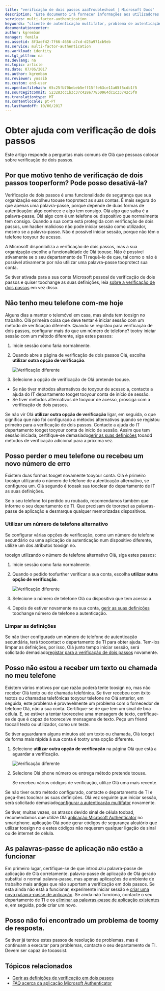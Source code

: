 ```yaml
---
title: "verificação de dois passos aaaTroubleshoot | Microsoft Docs"
description: "Este documento irá fornecer informações aos utilizadores nos qual toodo se executam para um problema com o Azure multi-factor Authentication."
services: multi-factor-authentication
keywords: "cliente de autenticação multifator, problema de autenticação, ID de correlação"
documentationcenter: 
author: kgremban
manager: femila
ms.assetid: 8f3aef42-7f66-4656-a7cd-d25a971cb9eb
ms.service: multi-factor-authentication
ms.workload: identity
ms.tgt_pltfrm: na
ms.devlang: na
ms.topic: article
ms.date: 07/06/2017
ms.author: kgremban
ms.reviewer: yossib
ms.custom: end-user
ms.openlocfilehash: 65c25fb70bebeb5eff15ffe63ce11a65f5cdb1f5
ms.sourcegitcommit: 523283cc1b3c37c428e77850964dc1c33742c5f0
ms.translationtype: MT
ms.contentlocale: pt-PT
ms.lasthandoff: 10/06/2017
---
```

# <a name="get-help-with-two-step-verification"></a>Obter ajuda com verificação de dois passos
Este artigo responde a perguntas mais comuns de Olá que pessoas colocar sobre verificação de dois passos. 

## <a name="why-do-i-have-tooperform-two-step-verification-can-i-turn-it-off"></a>Por que motivo tenho de verificação de dois passos tooperform? Pode posso desativá-la?

Verificação de dois passos é uma funcionalidade de segurança que sua organização escolheu toouse tooprotect as suas contas. É mais segura do que apenas uma palavra-passe, porque depende de duas formas de autenticação: algo conhece e algo tem consigo. Olá algo que saiba é a palavra-passe. Olá algo com é um telefone ou dispositivo que normalmente tem consigo. Quando a sua conta está protegida com verificação de dois passos, um hacker malicioso não pode iniciar sessão como utilizador, mesmo se a palavra-passe. Não é possível iniciar sessão, porque não têm o telefone tooyour de acesso. 

A Microsoft disponibiliza a verificação de dois passos, mas a sua organização escolhe a funcionalidade de Olá toouse. Não é possível ativamente se o seu departamento de TI requê-lo de que, tal como o não é possível ativamente por não utilizar uma palavra-passe tooprotect sua conta. 

Se tiver ativada para a sua conta Microsoft pessoal de verificação de dois passos e quiser toochange as suas definições, leia [sobre a verificação de dois passos](https://support.microsoft.com/help/12408/microsoft-account-about-two-step-verification) em vez disso. 

## <a name="i-dont-have-my-phone-with-me-today"></a>Não tenho meu telefone com-me hoje

Alguns dias a manter o telemóvel em casa, mas ainda tem toosign no trabalho. Olá primeira coisa que deve tentar é iniciar sessão com um método de verificação diferente. Quando se registou para verificação de dois passos, configurar mais do que um número de telefone? tootry iniciar sessão com um método diferente, siga estes passos:

1. Inicie sessão como faria normalmente.
2. Quando abre a página de verificação de dois passos Olá, escolha **utilizar outra opção de verificação**.

   ![Verificação diferente](./media/multi-factor-authentication-end-user-troubleshoot/diff_option.png)

3. Selecione a opção de verificação de Olá pretende toouse. 
  - Se não tiver métodos alternativos de tooyour de acesso a, contacte a ajuda do IT departamento tooget tooyour conta de início de sessão.
  - Se tiver métodos alternativos de tooyour de acesso, prossiga com a verificação de dois passos.

Se não vir Olá **utilizar outra opção de verificação** ligar, em seguida, o que significa que não foi configurado a métodos alternativos quando se registou primeiro para a verificação de dois passos. Contacte a ajuda do IT departamento tooget tooyour conta de início de sessão. Assim que tem sessão iniciada, certifique-se demasiado[gerir as suas definições](multi-factor-authentication-end-user-manage-settings.md) tooadd métodos de verificação adicional para a próxima vez. 

## <a name="i-lost-my-phone-or-got-a-new-number"></a>Posso perder o meu telefone ou recebeu um novo número de erro
Existem duas formas tooget novamente tooyour conta. Olá é primeiro toosign utilizando o número de telefone de autenticação alternativo, se configurou um. Olá segundo é tooask sua tooclear do departamento de IT as suas definições.

Se o seu telefone foi perdido ou roubado, recomendamos também que informe o seu departamento de TI. Que precisam de tooreset as palavras-passe de aplicação e desmarque qualquer memorizadas dispositivos. 

### <a name="use-an-alternate-phone-number"></a>Utilizar um número de telefone alternativo
Se configurar várias opções de verificação, como um número de telefone secundário ou uma aplicação de autenticação num dispositivo diferente, utilize um dos atributos toosign no.

toosign utilizando o número de telefone alternativo Olá, siga estes passos:

1. Inicie sessão como faria normalmente.
2. Quando o pedido toofurther verificar a sua conta, escolha **utilizar outra opção de verificação**.
   
   ![Verificação diferente](./media/multi-factor-authentication-end-user-troubleshoot/diff_option.png)

3. Selecione o número de telefone Olá ou dispositivo que tem acesso a.
4. Depois de estiver novamente na sua conta, [gerir as suas definições](multi-factor-authentication-end-user-manage-settings.md) toochange número de telefone a autenticação.

### <a name="clear-your-settings"></a>Limpar as definições
Se não tiver configurado um número de telefone de autenticação secundária, terá toocontact o departamento de TI para obter ajuda. Tem-los limpar as definições, por isso, Olá junto tempo iniciar sessão, será solicitado demasiado[registar para a verificação de dois passos](multi-factor-authentication-end-user-first-time.md) novamente.

## <a name="i-am-not-receiving-a-text-or-call-on-my-phone"></a>Posso não estou a receber um texto ou chamada no meu telefone
Existem vários motivos por que razão poderá tente toosign no, mas não receber Olá texto ou de chamada telefónica. Se tiver recebeu com êxito textos ou chamadas telefónicas tooyour telefone no Olá anterior, em seguida, este problema é provavelmente um problema com o fornecedor de telefone Olá, não a sua conta. Certifique-se de que tem um sinal de boa célula. E, se estiver a tentar tooreceive uma mensagem de texto, certifique-se de que é capaz de tooreceive mensagens de texto. Peça um friend toocall texto ou utilizador, como um teste. 

Se tiver aguardaram alguns minutos até um texto ou chamada, Olá tooget de forma mais rápida à sua conta é tootry uma opção diferente.

1. Selecione **utilizar outra opção de verificação** na página Olá que está a aguardar a verificação.
   
    ![Verificação diferente](./media/multi-factor-authentication-end-user-troubleshoot/diff_option.png)
2. Selecione Olá phone número ou entrega método pretende toouse.
   
    Se recebeu vários códigos de verificação, utilize Olá uma mais recente.

Se não tiver outro método configurado, contacte o departamento de TI e peça-lhes tooclear as suas definições. Olá vez seguinte que iniciar sessão, será solicitado demasiado[configurar a autenticação multifator](multi-factor-authentication-end-user-first-time.md) novamente.

Se tiver, muitas vezes, os atrasos devido sinal de célula toobad, recomendamos que utilize Olá [aplicação Microsoft Authenticator](microsoft-authenticator-app-how-to.md) no smartphone. aplicação Olá pode gerar códigos de segurança aleatório que utilizar toosign no e estes códigos não requerem qualquer ligação de sinal ou de internet de célula.

## <a name="app-passwords-are-not-working"></a>As palavras-passe de aplicação não estão a funcionar
Em primeiro lugar, certifique-se de que introduziu palavra-passe de aplicação de Olá corretamente. palavra-passe de aplicação de Olá gerado substitui o normal palavra-passe, mas apenas aplicações de ambiente de trabalho mais antigas que não suportam a verificação em dois passos. Se esta ainda não está a funcionar, experimente iniciar sessão e [criar uma nova palavra-passe de aplicação](multi-factor-authentication-end-user-app-passwords.md).  Se ainda não funciona, contacte o seu departamento de TI e os [eliminar as palavras-passe de aplicação existentes](../multi-factor-authentication-manage-users-and-devices.md) e, em seguida, pode criar um novo.

## <a name="i-didnt-find-an-answer-toomy-problem"></a>Posso não foi encontrado um problema de toomy de resposta.
Se tiver já tentou estes passos de resolução de problemas, mas é continuam a executar para problemas, contacte o seu departamento de TI. Devem ser capaz de tooassist.

## <a name="related-topics"></a>Tópicos relacionados
* [Gerir as definições de verificação em dois passos](multi-factor-authentication-end-user-manage-settings.md)  
* [FAQ acerca da aplicação Microsoft Authenticator](microsoft-authenticator-app-faq.md)

